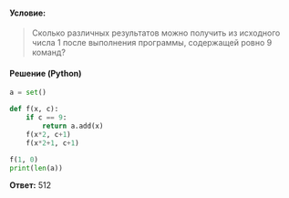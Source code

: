 #### Условие:
> Сколько различных результатов можно получить из исходного числа 1 после выполнения программы, содержащей ровно 9 команд?

#### Решение (Python)
```python
a = set()

def f(x, c):
    if c == 9:
        return a.add(x)
    f(x*2, c+1)
    f(x*2+1, c+1)

f(1, 0)
print(len(a))
```

**Ответ:** 512
